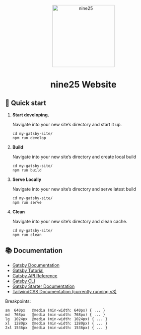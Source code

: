 <p align="center">
  <a href="https://www.gatsbyjs.com/?utm_source=starter&utm_medium=readme&utm_campaign=minimal-starter">
    <img alt="nine25" src="./public/icons/icon-512x512.png" width="200" />
  </a>
</p>
<h1 align="center">
  nine25 Website
</h1>

## 🚀 Quick start

1.  **Start developing.**

    Navigate into your new site’s directory and start it up.

    ```shell
    cd my-gatsby-site/
    npm run develop
    ```

2.  **Build**

    Navigate into your new site’s directory and create local build

    ```shell
    cd my-gatsby-site/
    npm run build
    ```

3.  **Serve Locally**

    Navigate into your new site’s directory and serve latest build

    ```shell
    cd my-gatsby-site/
    npm run serve
    ```

4.  **Clean**

    Navigate into your new site’s directory and clean cache.

    ```shell
    cd my-gatsby-site/
    npm run clean
    ```

## 📚 Documentation

- [Gatsby Documentation](https://www.gatsbyjs.org/docs/)
- [Gatsby Tutorial](https://www.gatsbyjs.org/tutorial/)
- [Gatsby API Reference](https://www.gatsbyjs.org/docs/api-reference/)
- [Gatsby CLI](https://www.gatsbyjs.org/docs/gatsby-cli/)
- [Gatsby Starter Documentation](https://www.gatsbyjs.org/docs/creating-a-static-site/)
- [TailwindCSS Documentation (currently running v3)](https://tailwindcss.com/docs/)

Breakpoints:

```shell
sm	640px	@media (min-width: 640px) { ... }
md	768px	@media (min-width: 768px) { ... }
lg	1024px	@media (min-width: 1024px) { ... }
xl	1280px	@media (min-width: 1280px) { ... }
2xl	1536px	@media (min-width: 1536px) { ... }
```
